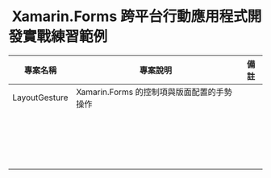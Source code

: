 #  Xamarin.Forms 跨平台行動應用程式開發實戰練習範例

|專案名稱|專案說明|備註|
|-|-|-|
|LayoutGesture|Xamarin.Forms 的控制項與版面配置的手勢操作|
||||
||||
||||
||||
||||
||||
||||
||||
||||
||||
||||
||||
||||
||||
||||
||||
||||
||||
||||

